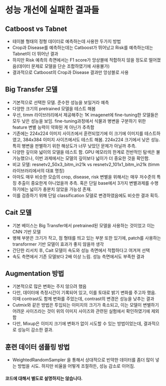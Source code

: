 # 성능 개선에 실패한 결과들
## Catboost vs Tabnet
- 테이블 형태의 정형 데이터로 예측하는데 사용한 두가지 방법
- Crop과 Disease를 예측하는데는 Catboost가 뛰어났고 Risk를 예측하는데는 Tabnet이 더 뛰어난 결과
- 하지만 Risk 예측의 측면에서는 F1 score가 앙상블에 적합하지 않을 정도로 떨어졌음(데이터 문제로 모델을 단순 조합하였기에 사용불가)
- 결과적으로 Catboost의 Crop과 Disease 결과만 앙상블로 사용

## Big Transfer 모델
- 기본적으로 선택한 모델. 준수한 성능을 보일거라 예측
- 다양한 크기의 pretrained 모델을 테스트 해봄
- 우선, timm 라이브러리에서 제공해주는 1K imagenet에 fine-tuning한 모델들은 모두 낮은 성능을 보임. fine-tuning과정에서 식물과 병변을 구분하기 위한 feature 변별 능력이 약화된 게 아닌가 추측함
- 기존에는 224x224 이미지 사이즈에서 훈련되었기에 이 크기에 이미지를 테스트하였고, 384x384 이미지 사이즈에서도 테스트 해봄. 224x224 크기에서 낮은 성능. 특히 병변을 판별하기 위한 해상도가 너무 낮았던 문제가 아닐까 추측.
- 다양한 깊이와 넓이의 모델을 테스트 함. GPU 메모리의 한계로 전반적인 탐색은 불가능했으나, 이번 과제에서는 모델의 깊이보다 넓이가 더 중요한 것을 확인함.
- 비교 모델: resnetv2_50x3_bitm_in21k vs resnetv2_101x1_bitm_in21k (timm 라이브러리에서의 대표 명칭)
- 아마도 매우 비슷한 모습의 crop, disease, risk 변별을 위해서는 매우 저수준의 특징 추출이 중요한게 아니었을까 추측. 혹은 단일 base에서 3가지 변별과제를 수행하기에는 넓이가 충분치 않았을 가능성 존재.
- 이를 검증하기 위해 단일 classification 모델로 변경하였음에도 비슷한 결과 획득.

## Cait 모델
- 기본 베이스는 Big Transfer에서 pretrained된 모델을 사용하는 것이었고 이는 CNN 기반 모델
- 병해 부분은 크기가 작고, 점 형태를 띄고 있는 부분 또한 있기에, patch를 사용하는 transformer 기반 모델이 효과가 좋지 않을까 생각
- 간단한 리서치 후, Cait 모델이 속도와 성능 측면에서 적합하다고 여겨져 선택
- 속도 측면에서 기존 모델보다 2배 이상 느림. 성능 측면에서도 부족한 결과

## Augmentation 방법
- 기본적으로 많은 변화는 주지 않으려 했음
- 다만, 데이터에 측정시간이 기록되어 있고, 이를 토대로 밝기 변화를 주고자 했음. 이때 contrast도 함께 변화를 주었는데, contrast의 변경은 성능을 낮추는 결과
- Cutmix와 같은 방법은 투입되는 이미지의 크기가 축소되고, 이는 모델이 변별하기 어려운 사이즈라는 것이 위의 이미지 사이즈와 관련된 실험에서 확인하였기에 제외함
- 다만, Mixup은 이미지 크기에 변화가 없이 시도할 수 있는 방법이었는데, 결과적으로 성능이 감소한 결과.

## 훈련 데이터 샘플링 방법
- WeightedRandomSampler 을 통해서 상대적으로 빈약한 데이터를 좀더 많이 넣는 방법을 시도. 하지만 비율을 어떻게 조절하든, 성능 감소로 이어짐.


#### 코드에 대해서 별도로 설명하지는 않습니다.
